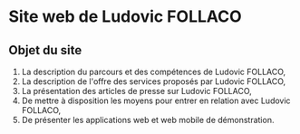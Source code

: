 # Site web de Ludovic FOLLACO

## Objet du site

1. La description du parcours et des compétences de Ludovic FOLLACO,
2. La description de l'offre des services proposés par Ludovic FOLLACO,
3. La présentation des articles de presse sur Ludovic FOLLACO,
4. De mettre à disposition les moyens pour entrer en relation avec Ludovic FOLLACO,
5. De présenter les applications web et web mobile de démonstration.
